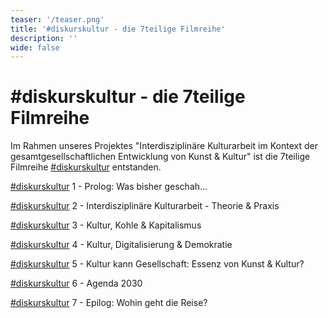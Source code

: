 ```yaml
---
teaser: '/teaser.png'
title: '#diskurskultur - die 7teilige Filmreihe'
description: ''
wide: false
---
```


# #diskurskultur - die 7teilige Filmreihe

Im Rahmen unseres Projektes "Interdisziplinäre Kulturarbeit im Kontext der gesamtgesellschaftlichen Entwicklung von Kunst & Kultur" ist die 7teilige Filmreihe [#diskurskultur](https://www.youtube.com/hashtag/diskurskultur) entstanden.

[#diskurskultur](https://www.youtube.com/hashtag/diskurskultur) 1 - Prolog: Was bisher geschah...

[#diskurskultur](https://www.youtube.com/hashtag/diskurskultur) 2 - Interdisziplinäre Kulturarbeit - Theorie & Praxis

[#diskurskultur](https://www.youtube.com/hashtag/diskurskultur) 3 - Kultur, Kohle & Kapitalismus

[#diskurskultur](https://www.youtube.com/hashtag/diskurskultur) 4 - Kultur, Digitalisierung & Demokratie

[#diskurskultur](https://www.youtube.com/hashtag/diskurskultur) 5 - Kultur kann Gesellschaft: Essenz von Kunst & Kultur?

[#diskurskultur](https://www.youtube.com/hashtag/diskurskultur) 6 - Agenda 2030

[#diskurskultur](https://www.youtube.com/hashtag/diskurskultur) 7 - Epilog: Wohin geht die Reise?

<video-gallery name="media-diskurskultur"></video-gallery>
